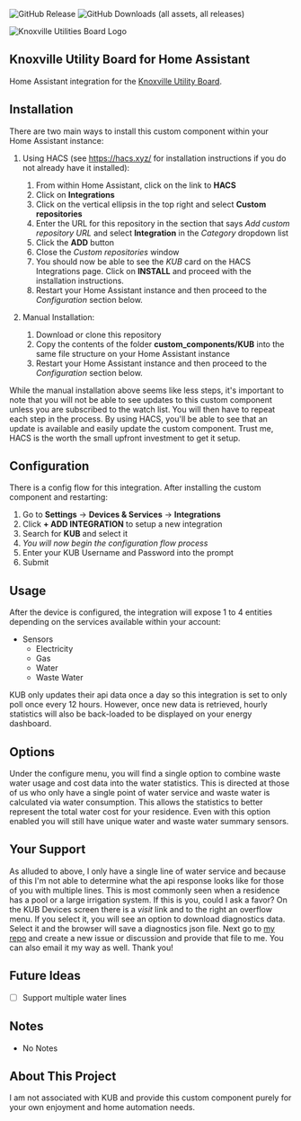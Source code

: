 ![GitHub Release](https://img.shields.io/github/v/release/jackjpowell/hass-kub)
![GitHub Downloads (all assets, all releases)](https://img.shields.io/github/downloads/jackjpowell/hass-kub/total)

<picture>
  <source media="(prefers-color-scheme: dark)" srcset="https://brands.home-assistant.io/kub/logo.png">
  <img alt="Knoxville Utilities Board Logo" src="https://brands.home-assistant.io/kub/logo.png">
</picture>

## Knoxville Utility Board for Home Assistant

Home Assistant integration for the [Knoxville Utility Board](https://www.kub.org/).

## Installation

There are two main ways to install this custom component within your Home Assistant instance:

1. Using HACS (see https://hacs.xyz/ for installation instructions if you do not already have it installed):

   1. From within Home Assistant, click on the link to **HACS**
   2. Click on **Integrations**
   3. Click on the vertical ellipsis in the top right and select **Custom repositories**
   4. Enter the URL for this repository in the section that says _Add custom repository URL_ and select **Integration** in the _Category_ dropdown list
   5. Click the **ADD** button
   6. Close the _Custom repositories_ window
   7. You should now be able to see the _KUB_ card on the HACS Integrations page. Click on **INSTALL** and proceed with the installation instructions.
   8. Restart your Home Assistant instance and then proceed to the _Configuration_ section below.

2. Manual Installation:
   1. Download or clone this repository
   2. Copy the contents of the folder **custom_components/KUB** into the same file structure on your Home Assistant instance
   3. Restart your Home Assistant instance and then proceed to the _Configuration_ section below.

While the manual installation above seems like less steps, it's important to note that you will not be able to see updates to this custom component unless you are subscribed to the watch list. You will then have to repeat each step in the process. By using HACS, you'll be able to see that an update is available and easily update the custom component. Trust me, HACS is the worth the small upfront investment to get it setup.

## Configuration

There is a config flow for this integration. After installing the custom component and restarting:

1. Go to **Settings** -> **Devices & Services** -> **Integrations**
2. Click **+ ADD INTEGRATION** to setup a new integration
3. Search for **KUB** and select it
4. _You will now begin the configuration flow process_
5. Enter your KUB Username and Password into the prompt
6. Submit

## Usage

After the device is configured, the integration will expose 1 to 4 entities depending on the services available within your account:

- Sensors
  - Electricity
  - Gas
  - Water
  - Waste Water

KUB only updates their api data once a day so this integration is set to only poll once every 12 hours. However, once new data is retrieved, hourly statistics will also be back-loaded to be displayed on your energy dashboard.

## Options

Under the configure menu, you will find a single option to combine waste water usage and cost data into the water statistics. This is directed at those of us who only have a single point of water service and waste water is calculated via water consumption. This allows the statistics to better represent the total water cost for your residence. Even with this option enabled you will still have unique water and waste water summary sensors.

## Your Support

As alluded to above, I only have a single line of water service and because of this I'm not able to determine what the api response looks like for those of you with multiple lines. This is most commonly seen when a residence has a pool or a large irrigation system. If this is you, could I ask a favor? On the KUB Devices screen there is a _visit_ link and to the right an overflow menu. If you select it, you will see an option to download diagnostics data. Select it and the browser will save a diagnostics json file. Next go to [my repo](https://github.com/JackJPowell/hass-kub) and create a new issue or discussion and provide that file to me. You can also email it my way as well. Thank you!

## Future Ideas

- [ ] Support multiple water lines

## Notes

- No Notes

## About This Project

I am not associated with KUB and provide this custom component purely for your own enjoyment and home automation needs.
